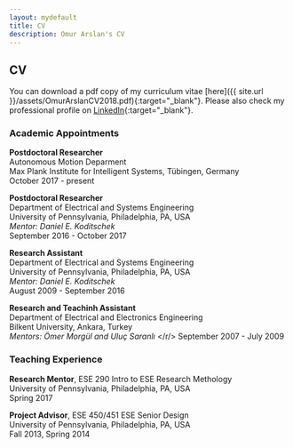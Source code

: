 ```yaml
---
layout: mydefault
title: CV
description: Omur Arslan's CV
---
```


## CV

You can download a pdf copy of my curriculum vitae [here]({{ site.url }}/assets/OmurArslanCV2018.pdf){:target="_blank"}. Please also check my professional profile on [LinkedIn](https://www.linkedin.com/in/omurarslan){:target="_blank"}.

### Academic Appointments

**Postdoctoral Researcher** <br/>
Autonomous Motion Deparment <br/>
Max Plank Institute for Intelligent Systems, Tübingen, Germany<br/>
October 2017 - present

**Postdoctoral Researcher** <br/>
Department of Electrical and Systems Engineering <br/>
University of Pennsylvania, Philadelphia, PA, USA <br/>
_Mentor: Daniel E. Koditschek_ <br/>
September 2016 - October 2017

**Research Assistant** <br/>
Department of Electrical and Systems Engineering <br/>
University of Pennsylvania, Philadelphia, PA, USA <br/>
_Mentor: Daniel E. Koditschek_ <br/>
August 2009 - September 2016

**Research and Teachinh Assistant** <br/>
Department of Electrical and Electronics Engineering <br/>
Bilkent University, Ankara, Turkey <br/>
_Mentors: Ömer Morgül and Uluç Saranlı_ </r/>
September 2007 - July 2009

### Teaching Experience

**Research Mentor**, ESE 290 Intro to ESE Research Methology<br/>
University of Pennsylvania, Philadelphia, PA, USA <br/>
Spring 2017

**Project Advisor**, ESE 450/451 ESE Senior Design <br/>
University of Pennsylvania, Philadelphia, PA, USA <br/>
Fall 2013, Spring 2014






